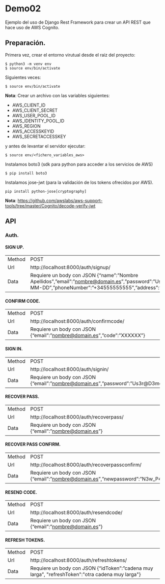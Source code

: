 # Demo02

Ejemplo del uso de Django Rest Framework para crear un API REST que hace uso de AWS Cognito.


## Preparación.
Primera vez, crear el entorno virutual desde el raiz del proyecto:
~~~~
$ python3 -m venv env
$ source env/bin/activate
~~~~

Siguientes veces:
~~~~
$ source env/bin/activate
~~~~

__Nota__: Crear un archivo con las variables siguientes:
* AWS_CLIENT_ID
* AWS_CLIENT_SECRET
* AWS_USER_POOL_ID
* AWS_IDENTITY_POOL_ID
* AWS_REGION
* AWS_ACCESSKEYID
* AWS_SECRETACCESSKEY

y antes de levantar el servidor ejecutar:
~~~
$ source env/<fichero_variables_aws>
~~~

Instalamos boto3 (sdk para python para acceder a los servicios de AWS)

~~~
$ pip install boto3
~~~~

Instalamos jose-jwt (para la validación de los tokens ofrecidos por AWS).

~~~
pip install python-jose[cryptography]
~~~
__Nota__: https://github.com/awslabs/aws-support-tools/tree/master/Cognito/decode-verify-jwt


## API
### Auth.
#### SIGN UP.
|||
|-|-|
| Method | POST |
| Url | http://localhost:8000/auth/signup/ |
| Data | Requiere un body con JSON {“name”:”Nombre Apellidos”,”email”:”nombre@domain.es”,”password”:”Us3r@D3mo”,”birthdate”:”YYYY-MM-DD”,”phoneNumber”:”+34555555555”,”address”:”Rue del Percebe, 13”} |


#### CONFIRM CODE.
|||
|-|-|
| Method | POST |
| Url | http://localhost:8000/auth/confirmcode/ |
| Data | Requiere un body con JSON {“email”:”nombre@domain.es”,”code”:”XXXXXX”} |


#### SIGN IN.
|||
|-|-|
| Method | POST |
| Url | http://localhost:8000/auth/signin/ |
| Data | Requiere un body con JSON {“email”:”nombre@domain.es”,”password”:”Us3r@D3mo”} |


#### RECOVER PASS.
|||
|-|-|
| Method | POST |
| Url | http://localhost:8000/auth/recoverpass/ |
| Data | Requiere un body con JSON {“email”:”nombre@domain.es”} |


#### RECOVER PASS CONFIRM.
|||
|-|-|
| Method | POST |
| Url | http://localhost:8000/auth/recoverpassconfirm/ |
| Data | Requiere un body con JSON {“email”:”nombre@domain.es”,”newpassword”:”N3w_P4ssw0rd”,”code”:”XXXXXX”} |


#### RESEND CODE.
|||
|-|-|
| Method | POST |
| Url | http://localhost:8000/auth/resendcode/ |
| Data | Requiere un body con JSON {“email”:”nombre@domain.es”} |


#### REFRESH TOKENS.
|||
|-|-|
| Method | POST |
| Url | http://localhost:8000/auth/refreshtokens/ |
| Data | Requiere un body con JSON {“idToken”:”cadena muy larga”, "refreshToken":"otra cadena muy larga"} |
